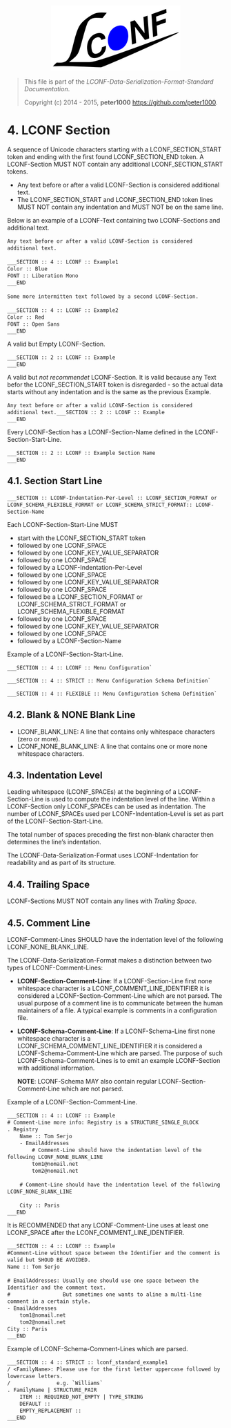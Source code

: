 <div align="center">
    <a href="http://lconf-data-serialization-format.github.io/">
        <img src="../../images/lconf-logo.png" alt="LCONF LOGO" title="The LCONF-Data-Serialization-Format Organization">
    </a>
</div>

> This file is part of the *LCONF-Data-Serialization-Format-Standard Documentation*.
>
> Copyright (c) 2014 - 2015, **peter1000**  <https://github.com/peter1000>.

# 4. LCONF Section

A sequence of Unicode characters starting with a LCONF_SECTION_START token and ending with the first found
LCONF_SECTION_END token. A LCONF-Section MUST NOT contain any additional LCONF_SECTION_START
tokens.

* Any text before or after a valid LCONF-Section is considered additional text.
* The LCONF_SECTION_START and  LCONF_SECTION_END token lines MUST NOT contain any indentation and MUST NOT be on the
    same line.

Below is an example of a LCONF-Text containing two LCONF-Sections and additional text.

```text
Any text before or after a valid LCONF-Section is considered additional text.

___SECTION :: 4 :: LCONF :: Example1
Color :: Blue
FONT :: Liberation Mono
___END

Some more intermitten text followed by a second LCONF-Section.

___SECTION :: 4 :: LCONF :: Example2
Color :: Red
FONT :: Open Sans
___END
```

A valid but Empty LCONF-Section.

```text
___SECTION :: 2 :: LCONF :: Example
___END
```

A valid but *not recommendet* LCONF-Section. It is valid because any Text befor the LCONF_SECTION_START token is
disregarded - so the actual data starts without any indentation and is the same as the previous Example.

```text
Any text before or after a valid LCONF-Section is considered additional text.___SECTION :: 2 :: LCONF :: Example
___END
```

Every LCONF-Section has a LCONF-Section-Name defined in the LCONF-Section-Start-Line.

```text
___SECTION :: 2 :: LCONF :: Example Section Name
___END
```

## 4.1. Section Start Line

```text
___SECTION :: LCONF-Indentation-Per-Level :: LCONF_SECTION_FORMAT or LCONF_SCHEMA_FLEXIBLE_FORMAT or LCONF_SCHEMA_STRICT_FORMAT:: LCONF-Section-Name
```

Each LCONF-Section-Start-Line MUST

* start with the LCONF_SECTION_START token
* followed by one LCONF_SPACE
* followed by one LCONF_KEY_VALUE_SEPARATOR
* followed by one LCONF_SPACE
* followed by a LCONF-Indentation-Per-Level
* followed by one LCONF_SPACE
* followed by one LCONF_KEY_VALUE_SEPARATOR
* followed by one LCONF_SPACE
* followed be a LCONF_SECTION_FORMAT or LCONF_SCHEMA_STRICT_FORMAT or LCONF_SCHEMA_FLEXIBLE_FORMAT
* followed by one LCONF_SPACE
* followed by one LCONF_KEY_VALUE_SEPARATOR
* followed by one LCONF_SPACE
* followed by a LCONF-Section-Name

Example of a LCONF-Section-Start-Line.

```text
___SECTION :: 4 :: LCONF :: Menu Configuration`
```

```text
___SECTION :: 4 :: STRICT :: Menu Configuration Schema Definition`
```

```text
___SECTION :: 4 :: FLEXIBLE :: Menu Configuration Schema Definition`
```

## 4.2. Blank & NONE Blank Line

* LCONF_BLANK_LINE: A line that contains only whitespace characters (zero or more).
* LCONF_NONE_BLANK_LINE: A line that contains one or more none whitespace characters.

## 4.3. Indentation Level

Leading whitespace (LCONF_SPACEs) at the beginning of a LCONF-Section-Line is used to compute the indentation level of
the line. Within a LCONF-Section only LCONF_SPACEs can be used as indentation. The number of LCONF_SPACEs used per
LCONF-Indentation-Level is set as part of the LCONF-Section-Start-Line.

The total number of spaces preceding the first non-blank character then determines the line’s indentation.

The LCONF-Data-Serialization-Format uses LCONF-Indentation for readability and as part of its structure.

## 4.4. Trailing Space

LCONF-Sections MUST NOT contain any lines with *Trailing Space*.

## 4.5. Comment Line

LCONF-Comment-Lines SHOULD have the indentation level of the following LCONF_NONE_BLANK_LINE.

The LCONF-Data-Serialization-Format makes a distinction between two types of LCONF-Comment-Lines:

* **LCONF-Section-Comment-Line**: If a LCONF-Section-Line first none whitespace character is a
    LCONF_COMMENT_LINE_IDENTIFIER it is considered a LCONF-Section-Comment-Line which are not parsed.
    The usual purpose of a comment line is to communicate between the human maintainers of a file. A typical example is
    comments in a configuration file.

* **LCONF-Schema-Comment-Line**: If a LCONF-Schema-Line first none whitespace character is a
    LCONF_SCHEMA_COMMENT_LINE_IDENTIFIER it is considered a LCONF-Schema-Comment-Line which are parsed.
    The purpose of such LCONF-Schema-Comment-Lines is to emit an example LCONF-Section with additional information.

    **NOTE**: LCONF-Schema MAY also contain regular LCONF-Section-Comment-Line which are not parsed.

Example of a LCONF-Section-Comment-Line.

```text
___SECTION :: 4 :: LCONF :: Example
# Comment-Line more info: Registry is a STRUCTURE_SINGLE_BLOCK
. Registry
    Name :: Tom Serjo
    - EmailAddresses
        # Comment-Line should have the indentation level of the following LCONF_NONE_BLANK_LINE
        tom1@nomail.net
        tom2@nomail.net

    # Comment-Line should have the indentation level of the following LCONF_NONE_BLANK_LINE

    City :: Paris
___END
```

It is RECOMMENDED that any LCONF-Comment-Line uses at least one LCONF_SPACE after the LCONF_COMMENT_LINE_IDENTIFIER.

```text
___SECTION :: 4 :: LCONF :: Example
#Comment-Line without space between the Identifier and the comment is valid but SHOUD BE AVOIDED.
Name :: Tom Serjo

# EmailAddresses: Usually one should use one space between the Identifier and the comment text.
#                 But sometimes one wants to aline a multi-line comment in a certain style.
- EmailAddresses
    tom1@nomail.net
    tom2@nomail.net
City :: Paris
___END
```

Example of LCONF-Schema-Comment-Lines which are parsed.

```text
___SECTION :: 4 :: STRICT :: lconf_standard_example1
/ <FamilyName>: Please use for the first letter uppercase followed by lowercase letters.
/               e.g. `Williams`
. FamilyName | STRUCTURE_PAIR
    ITEM :: REQUIRED_NOT_EMPTY | TYPE_STRING
    DEFAULT ::
    EMPTY_REPLACEMENT ::
___END
```
